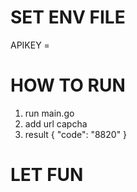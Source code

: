 # SET ENV FILE
APIKEY = 


# HOW TO RUN
1. run main.go
2. add url capcha
3. result {
  "code": "8820"
}

# LET FUN